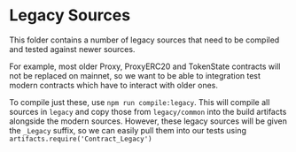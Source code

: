 # Legacy Sources

This folder contains a number of legacy sources that need to be compiled and tested against newer sources.

For example, most older Proxy, ProxyERC20 and TokenState contracts will not be replaced on mainnet, so we want to be able to integration test modern contracts which have to interact with older ones.

To compile just these, use `npm run compile:legacy`. This will compile all sources in `legacy` and copy those from `legacy/common` into the build artifacts alongside the modern sources. However, these legacy sources will be given the `_Legacy` suffix, so we can easily pull them into our tests using `artifacts.require('Contract_Legacy')`
